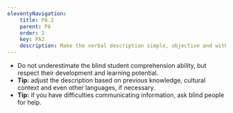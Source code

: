 ```yaml
---
eleventyNavigation:
    title: PA.2
    parent: PA
    order: 2
    key: PA2
    description: Make the verbal description simple, objective and with everyday words. However, do not suppress relevant information or fail to use correct terms and appropriate technical language.
---
```

- Do not underestimate the blind student comprehension ability, but respect their development and learning potential.
- **Tip:** adjust the description based on previous knowledge, cultural context and even other languages, if necessary.
- **Tip:** if you have difficulties communicating information, ask blind people for help.
